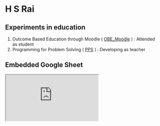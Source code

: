 # H S Rai
## Experiments in education

1. Outcome Based Education through Moodle ( [OBE_Moodle](OBE_Moodle/obe.md) ) : Attended as student
1. Programming for Problem Solving ( [PPS](PPS/pps.md) ) : Developing as teacher

## Embedded Google Sheet

<iframe src="https://docs.google.com/spreadsheets/d/e/2PACX-1vSgUfQtfE6B-KX6MZtl0H607BpGdzO_Opq3qVMDaZBzjv2AgleztLXlbCkOda90JVInDhAO4I-dno9K/pubhtml?gid=0&amp;single=true&amp;widget=true&amp;headers=false"></iframe>

